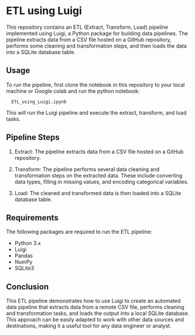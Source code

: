 # ETL using Luigi

This repository contains an ETL (Extract, Transform, Load) pipeline implemented using Luigi, a Python package for building data pipelines. The pipeline extracts data from a CSV file hosted on a GitHub repository, performs some cleaning and transformation steps, and then loads the data into a SQLite database table.


## Usage

To run the pipeline, first clone the notebook in this repository to your local machine or Google colab and run the python notebook:

```http
  ETL_using_Luigi.ipynb
```

This will run the Luigi pipeline and execute the extract, transform, and load tasks.


## Pipeline Steps

1. Extract: The pipeline extracts data from a CSV file hosted on a GitHub repository.

2. Transform: The pipeline performs several data cleaning and transformation steps on the extracted data. These include converting data types, filling in missing values, and encoding categorical variables.

3. Load: The cleaned and transformed data is then loaded into a SQLite database table.


## Requirements

The following packages are required to run the ETL pipeline:

- Python 3.x
- Luigi
- Pandas
- NumPy
- SQLite3


## Conclusion

This ETL pipeline demonstrates how to use Luigi to create an automated data pipeline that extracts data from a remote CSV file, performs cleaning and transformation tasks, and loads the output into a local SQLite database. This approach can be easily adapted to work with other data sources and destinations, making it a useful tool for any data engineer or analyst.
